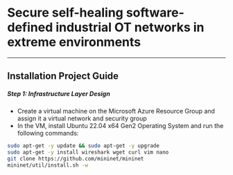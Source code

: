 # Secure self-healing software-defined industrial OT networks in extreme environments 
---
Installation Project Guide
---



##### Step 1: Infrastructure Layer Design
- Create a virtual machine on the Microsoft Azure Resource Group and assign it a virtual network and security group
- In the VM, install Ubuntu 22.04 x64 Gen2 Operating System and run the following commands:

``` bash
sudo apt-get -y update && sudo apt-get -y upgrade
sudo apt-get -y install wireshark wget curl vim nano 
git clone https://github.com/mininet/mininet 
mininet/util/install.sh -w
```
  
